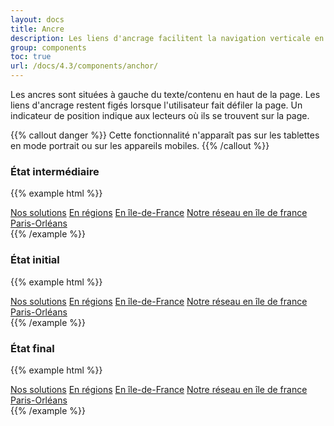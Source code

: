 ```yaml
---
layout: docs
title: Ancre
description: Les liens d'ancrage facilitent la navigation verticale en amenant les utilisateurs directement à un emplacement spécifique sur une page de texte.
group: components
toc: true
url: /docs/4.3/components/anchor/
---
```


Les ancres sont situées à gauche du texte/contenu en haut de la page. Les liens d'ancrage restent figés lorsque l'utilisateur fait défiler la page. Un indicateur de position indique aux lecteurs où ils se trouvent sur la page.

{{% callout danger %}}
Cette fonctionnalité n'apparaît pas sur les tablettes en mode portrait ou sur les appareils mobiles.
{{% /callout %}}

### État intermédiaire

{{% example html %}}
<div class="anchor">
  <a href="#" class="anchor-item">Nos solutions</a>
  <a href="#" class="anchor-item">En régions</a>
  <a href="#" class="anchor-item current">En île-de-France</a>
  <a href="#" class="anchor-item">Notre réseau en île de france</a>
  <a href="#" class="anchor-item">Paris-Orléans</a>
</div>
{{% /example %}}

### État initial

{{% example html %}}
<div class="anchor">
  <a href="#" class="anchor-item current">Nos solutions</a>
  <a href="#" class="anchor-item">En régions</a>
  <a href="#" class="anchor-item">En île-de-France</a>
  <a href="#" class="anchor-item">Notre réseau en île de france</a>
  <a href="#" class="anchor-item">Paris-Orléans</a>
</div>
{{% /example %}}

### État final

{{% example html %}}
<div class="anchor">
  <a href="#" class="anchor-item">Nos solutions</a>
  <a href="#" class="anchor-item">En régions</a>
  <a href="#" class="anchor-item">En île-de-France</a>
  <a href="#" class="anchor-item">Notre réseau en île de france</a>
  <a href="#" class="anchor-item current">Paris-Orléans</a>
</div>
{{% /example %}}
